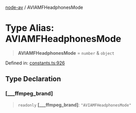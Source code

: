 [node-av](../globals.md) / AVIAMFHeadphonesMode

# Type Alias: AVIAMFHeadphonesMode

> **AVIAMFHeadphonesMode** = `number` & `object`

Defined in: [constants.ts:926](https://github.com/seydx/av/blob/f8631fc881b394300b1479f511d55cf1c370a87f/src/constants/constants.ts#L926)

## Type Declaration

### \[\_\_\_ffmpeg\_brand\]

> `readonly` **\[\_\_\_ffmpeg\_brand\]**: `"AVIAMFHeadphonesMode"`

